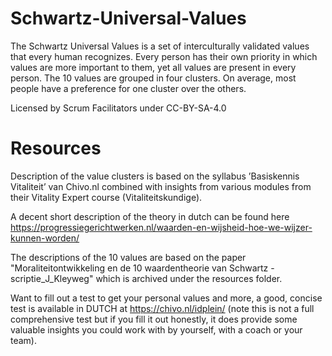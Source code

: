 # Schwartz-Universal-Values
The Schwartz Universal Values is a set of interculturally validated values that every human recognizes. Every person has their own priority in which values are more important to them, yet all values are present in every person. The 10 values are grouped in four clusters. On average, most people have a preference for one cluster over the others.

Licensed by Scrum Facilitators under CC-BY-SA-4.0

# Resources
Description of the value clusters is based on the syllabus ’Basiskennis Vitaliteit’ van Chivo.nl combined with insights from various modules from their Vitality Expert course (Vitaliteitskundige).

A decent short description of the theory in dutch can be found here https://progressiegerichtwerken.nl/waarden-en-wijsheid-hoe-we-wijzer-kunnen-worden/

The descriptions of the 10 values are based on the paper "Moraliteitontwikkeling en de 10 waardentheorie van Schwartz - scriptie_J_Kleyweg" which is archived under the resources folder.

Want to fill out a test to get your personal values and more, a good, concise test is available in DUTCH at https://chivo.nl/idplein/ (note this is not a full comprehensive test but if you fill it out honestly, it does provide some valuable insights you could work with by yourself, with a coach or your team).
